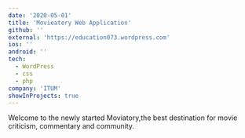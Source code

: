 ```yaml
---
date: '2020-05-01'
title: 'Movieatery Web Application'
github: ''
external: 'https://education073.wordpress.com'
ios: ''
android: ''
tech:
  - WordPress
  - css
  - php
company: 'ITUM'
showInProjects: true
---
```


Welcome to the newly started Moviatory,the best destination for movie criticism, commentary and community.
